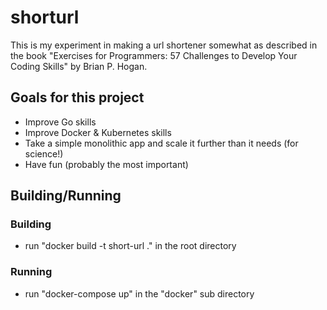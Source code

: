 # shorturl

This is my experiment in making a url shortener somewhat as described in the book 
"Exercises for Programmers: 57 Challenges to Develop Your Coding Skills" by Brian P. Hogan.

## Goals for this project
 - Improve Go skills
 - Improve Docker & Kubernetes skills
 - Take a simple monolithic app and scale it further than it needs (for science!)
 - Have fun (probably the most important)
 
 
## Building/Running

### Building
 - run "docker build -t short-url ." in the root directory

### Running
 - run "docker-compose up" in the "docker" sub directory 
  